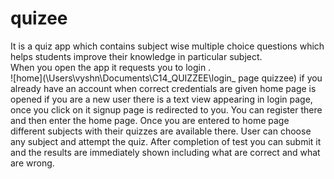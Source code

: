 # quizee
It is a quiz app which contains subject wise multiple choice questions which helps students improve their knowledge in particular
subject.
<br>
When you open the app it requests you to login .<br>
![home](\Users\vyshn\Documents\C14_QUIZZEE\login_ page quizzee)
if you already have an account when correct credentials are given home page
is opened if you are a new user there is a text view appearing in login page, once you click on it signup page is redirected to you.
You can register there and then enter the home page.
Once you are entered to home page different subjects with their quizzes are available there.
User can choose any subject and attempt the quiz. 
After completion of test you can submit it and the results are immediately shown including what are correct and what are wrong.
